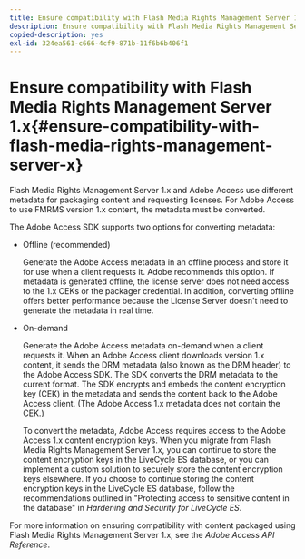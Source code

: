 ```yaml
---
title: Ensure compatibility with Flash Media Rights Management Server 1.x
description: Ensure compatibility with Flash Media Rights Management Server 1.x
copied-description: yes
exl-id: 324ea561-c666-4cf9-871b-11f6b6b406f1
---
```

# Ensure compatibility with Flash Media Rights Management Server 1.x{#ensure-compatibility-with-flash-media-rights-management-server-x}

Flash Media Rights Management Server 1.x and Adobe Access use different metadata for packaging content and requesting licenses. For Adobe Access to use FMRMS version 1.x content, the metadata must be converted.

The Adobe Access SDK supports two options for converting metadata:

* Offline (recommended)

  Generate the Adobe Access metadata in an offline process and store it for use when a client requests it. Adobe recommends this option. If metadata is generated offline, the license server does not need access to the 1.x CEKs or the packager credential. In addition, converting offline offers better performance because the License Server doesn't need to generate the metadata in real time. 

* On-demand

  Generate the Adobe Access metadata on-demand when a client requests it. When an Adobe Access client downloads version 1.x content, it sends the DRM metadata (also known as the DRM header) to the Adobe Access SDK. The SDK converts the DRM metadata to the current format. The SDK encrypts and embeds the content encryption key (CEK) in the metadata and sends the content back to the Adobe Access client. (The Adobe Access 1.x metadata does not contain the CEK.)

  To convert the metadata, Adobe Access requires access to the Adobe Access 1.x content encryption keys. When you migrate from Flash Media Rights Management Server 1.x, you can continue to store the content encryption keys in the LiveCycle ES database, or you can implement a custom solution to securely store the content encryption keys elsewhere. If you choose to continue storing the content encryption keys in the LiveCycle ES database, follow the recommendations outlined in "Protecting access to sensitive content in the database" in *Hardening and Security for LiveCycle ES*.

For more information on ensuring compatibility with content packaged using Flash Media Rights Management Server 1.x, see the *Adobe Access API Reference*.
